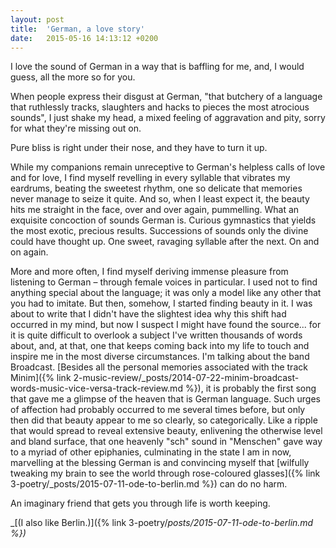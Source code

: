 ```yaml
---
layout: post
title:  'German, a love story'
date:   2015-05-16 14:13:12 +0200
---
```


I love the sound of German in a way that is baffling for me, and, I would guess, all the more so for you.

When people express their disgust at German, "that butchery of a language that ruthlessly tracks, slaughters and hacks to pieces the most atrocious sounds", I just shake my head, a mixed feeling of aggravation and pity, sorry for what they're missing out on.

Pure bliss is right under their nose, and they have to turn it up.

While my companions remain unreceptive to German's helpless calls of love and for love, I find myself revelling in every syllable that vibrates my eardrums, beating the sweetest rhythm, one so delicate that memories never manage to seize it quite. And so, when I least expect it, the beauty hits me straight in the face, over and over again, pummelling. What an exquisite concoction of sounds German is. Curious gymnastics that yields the most exotic, precious results. Successions of sounds only the divine could have thought up. One sweet, ravaging syllable after the next. On and on again.

More and more often, I find myself deriving immense pleasure from listening to German – through female voices in particular. I used not to find anything special about the language; it was only a model like any other that you had to imitate. But then, somehow, I started finding beauty in it. I was about to write that I didn't have the slightest idea why this shift had occurred in my mind, but now I suspect I might have found the source... for it is quite difficult to overlook a subject I've written thousands of words about, and, at that, one that keeps coming back into my life to touch and inspire me in the most diverse circumstances. I'm talking about the band Broadcast. [Besides all the personal memories associated with the track Minim]({% link 2-music-review/_posts/2014-07-22-minim-broadcast-words-music-vice-versa-track-review.md %}), it is probably the first song that gave me a glimpse of the heaven that is German language. Such urges of affection had probably occurred to me several times before, but only then did that beauty appear to me so clearly, so categorically. Like a ripple that would spread to reveal extensive beauty, enlivening the otherwise level and bland surface, that one heavenly "sch" sound in "Menschen" gave way to a myriad of other epiphanies, culminating in the state I am in now, marvelling at the blessing German is and convincing myself that [wilfully tweaking my brain to see the world through rose-coloured glasses]({% link 3-poetry/_posts/2015-07-11-ode-to-berlin.md %}) can do no harm.

An imaginary friend that gets you through life is worth keeping.

_[(I also like Berlin.)]({% link 3-poetry/_posts/2015-07-11-ode-to-berlin.md %})_